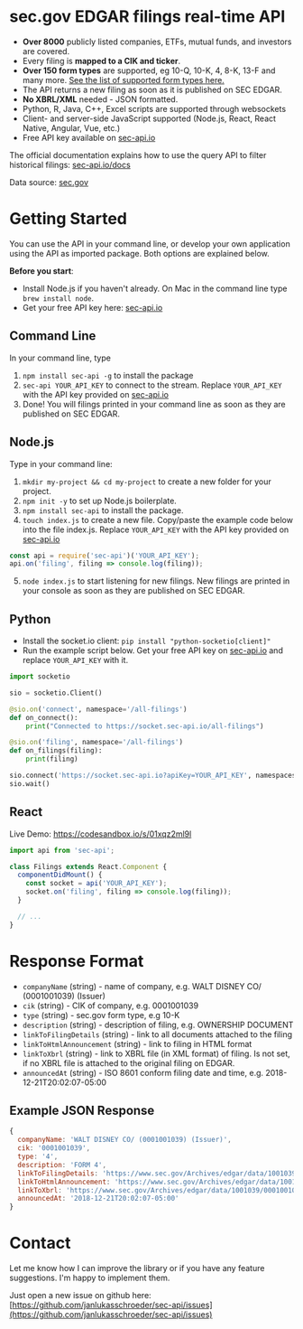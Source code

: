 # sec.gov EDGAR filings real-time API

- **Over 8000** publicly listed companies, ETFs, mutual funds, and investors are covered.
- Every filing is **mapped to a CIK and ticker**.
- **Over 150 form types** are supported, eg 10-Q, 10-K, 4, 8-K, 13-F and many more.
  [See the list of supported form types here.](https://sec-api.io/#list-of-sec-form-types)
- The API returns a new filing as soon as it is published on SEC EDGAR.
- **No XBRL/XML** needed - JSON formatted.
- Python, R, Java, C++, Excel scripts are supported through websockets
- Client- and server-side JavaScript supported (Node.js, React, React Native, Angular, Vue, etc.)
- Free API key available on [sec-api.io](https://sec-api.io)

The official documentation explains how to use the
query API to filter historical filings: [sec-api.io/docs](https://sec-api.io/docs)

Data source: [sec.gov](https://www.sec.gov/edgar/searchedgar/companysearch.html)

# Getting Started

You can use the API in your command line, or develop your own application
using the API as imported package. Both options are explained below.

**Before you start**:

- Install Node.js if you haven't already. On Mac in the command line type `brew install node`.
- Get your free API key here: [sec-api.io](https://sec-api.io)

## Command Line

In your command line, type

1. `npm install sec-api -g` to install the package
2. `sec-api YOUR_API_KEY` to connect to the stream. Replace `YOUR_API_KEY` with
   the API key provided on [sec-api.io](https://sec-api.io)
3. Done! You will filings printed in your command line
   as soon as they are published on SEC EDGAR.

## Node.js

Type in your command line:

1. `mkdir my-project && cd my-project` to create a new folder for your project.
2. `npm init -y` to set up Node.js boilerplate.
3. `npm install sec-api` to install the package.
4. `touch index.js` to create a new file. Copy/paste the example code below
   into the file index.js. Replace `YOUR_API_KEY` with the API key provided on [sec-api.io](https://sec-api.io)

```js
const api = require('sec-api')('YOUR_API_KEY');
api.on('filing', filing => console.log(filing));
```

5. `node index.js` to start listening for new filings. New filings are
   printed in your console as soon as they are published on SEC EDGAR.

## Python

- Install the socket.io client: `pip install "python-socketio[client]"`
- Run the example script below. Get your free API key on [sec-api.io](https://sec-api.io)
  and replace `YOUR_API_KEY` with it.

```python
import socketio

sio = socketio.Client()

@sio.on('connect', namespace='/all-filings')
def on_connect():
    print("Connected to https://socket.sec-api.io/all-filings")

@sio.on('filing', namespace='/all-filings')
def on_filings(filing):
    print(filing)

sio.connect('https://socket.sec-api.io?apiKey=YOUR_API_KEY', namespaces=['/all-filings'])
sio.wait()
```

## React

Live Demo: https://codesandbox.io/s/01xqz2ml9l

```js
import api from 'sec-api';

class Filings extends React.Component {
  componentDidMount() {
    const socket = api('YOUR_API_KEY');
    socket.on('filing', filing => console.log(filing));
  }

  // ...
}
```

# Response Format

- `companyName` (string) - name of company, e.g. WALT DISNEY CO/ (0001001039) (Issuer)
- `cik` (string) - CIK of company, e.g. 0001001039
- `type` (string) - sec.gov form type, e.g 10-K
- `description` (string) - description of filing, e.g. OWNERSHIP DOCUMENT
- `linkToFilingDetails` (string) - link to all documents attached to the filing
- `linkToHtmlAnnouncement` (string) - link to filing in HTML format
- `linkToXbrl` (string) - link to XBRL file (in XML format) of filing. Is not set, if no XBRL file is attached to
  the original filing on EDGAR.
- `announcedAt` (string) - ISO 8601 conform filing date and time, e.g. 2018-12-21T20:02:07-05:00

## Example JSON Response

```js
{
  companyName: 'WALT DISNEY CO/ (0001001039) (Issuer)',
  cik: '0001001039',
  type: '4',
  description: 'FORM 4',
  linkToFilingDetails: 'https://www.sec.gov/Archives/edgar/data/1001039/000100103918000235/0001001039-18-000235-index.htm',
  linkToHtmlAnnouncement: 'https://www.sec.gov/Archives/edgar/data/1001039/000100103918000235/xslF345X03/wf-form4_154544051056009.xml',
  linkToXbrl: 'https://www.sec.gov/Archives/edgar/data/1001039/000100103918000235/wf-form4_154544051056009.xml',
  announcedAt: '2018-12-21T20:02:07-05:00'
}
```

# Contact

Let me know how I can improve the library or if you have any feature
suggestions. I'm happy to implement them.

Just open a new issue on github here:
[https://github.com/janlukasschroeder/sec-api/issues](https://github.com/janlukasschroeder/sec-api/issues)
